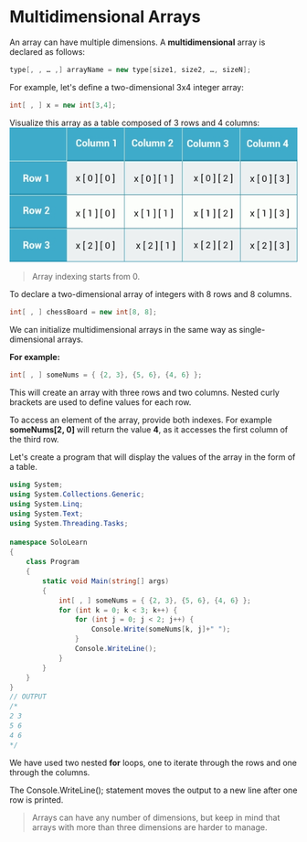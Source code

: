 # Multidimensional Arrays

An array can have multiple dimensions. A **multidimensional** array is declared as follows:

```cs
type[, , … ,] arrayName = new type[size1, size2, …, sizeN];
```
For example, let's define a two-dimensional 3x4 integer array:
```cs
int[ , ] x = new int[3,4];
```
Visualize this array as a table composed of 3 rows and 4 columns:
![](/img/multidimensional%20array.jpg)
> Array indexing starts from 0.

To declare a two-dimensional array of integers with 8 rows and 8 columns.

```cs
int[ , ] chessBoard = new int[8, 8];
 ```

 We can initialize multidimensional arrays in the same way as single-dimensional arrays.

**For example:**
```cs
int[ , ] someNums = { {2, 3}, {5, 6}, {4, 6} };
```
This will create an array with three rows and two columns. Nested curly brackets are used to define values for each row.

To access an element of the array, provide both indexes. For example **someNums[2, 0]** will return the value **4**, as it accesses the first column of the third row.

Let's create a program that will display the values of the array in the form of a table.

```cs
using System;
using System.Collections.Generic;
using System.Linq;
using System.Text;
using System.Threading.Tasks;

namespace SoloLearn
{
    class Program
    {
        static void Main(string[] args)
        {
            int[ , ] someNums = { {2, 3}, {5, 6}, {4, 6} }; 
            for (int k = 0; k < 3; k++) {
                for (int j = 0; j < 2; j++) {
                    Console.Write(someNums[k, j]+" ");
                }
                Console.WriteLine();
            }
        }
    }
}
// OUTPUT
/*
2 3
5 6
4 6
*/
```
We have used two nested **for** loops, one to iterate through the rows and one through the columns.

The Console.WriteLine(); statement moves the output to a new line after one row is printed.

> Arrays can have any number of dimensions, but keep in mind that arrays with more than three dimensions are harder to manage.